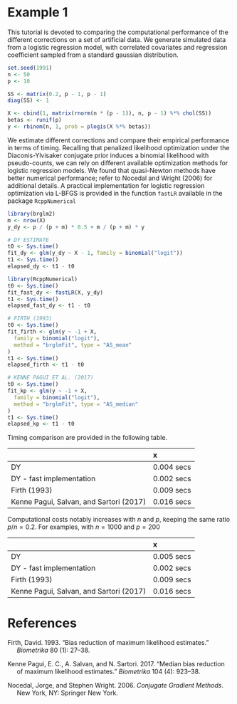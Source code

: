 # Example 1

This tutorial is devoted to comparing the computational performance of
the different corrections on a set of artificial data. We generate
simulated data from a logistic regression model, with correlated
covariates and regression coefficient sampled from a standard gaussian
distribution.

``` r
set.seed(1991)
n <- 50
p <- 10

SS <- matrix(0.2, p - 1, p - 1)
diag(SS) <- 1

X <- cbind(1, matrix(rnorm(n * (p - 1)), n, p - 1) %*% chol(SS))
betas <- runif(p)
y <- rbinom(n, 1, prob = plogis(X %*% betas))
```

We estimate different corrections and compare their empirical
performance in terms of timing. Recalling that penalized likelihood
optimization under the Diaconis-Ylvisaker conjugate prior induces a
binomial likelihood with pseudo-counts, we can rely on different
available optimization methods for logistic regression models. We found
that quasi-Newton methods have better numerical performance; refer to
Nocedal and Wright (2006) for additional details. A practical
implementation for logistic regression optimization via L-BFGS is
provided in the function `fastLR` available in the package
`RcppNumerical`

``` r
library(brglm2)
m <- nrow(X)
y_dy <- p / (p + m) * 0.5 + m / (p + m) * y

# DY ESTIMATE
t0 <- Sys.time()
fit_dy <- glm(y_dy ~ X - 1, family = binomial("logit"))
t1 <- Sys.time()
elapsed_dy <- t1 - t0

library(RcppNumerical)
t0 <- Sys.time()
fit_fast_dy <- fastLR(X, y_dy)
t1 <- Sys.time()
elapsed_fast_dy <- t1 - t0

# FIRTH (1993)
t0 <- Sys.time()
fit_firth <- glm(y ~ -1 + X,
  family = binomial("logit"),
  method = "brglmFit", type = "AS_mean"
)
t1 <- Sys.time()
elapsed_firth <- t1 - t0

# KENNE PAGUI ET AL. (2017)
t0 <- Sys.time()
fit_kp <- glm(y ~ -1 + X,
  family = binomial("logit"),
  method = "brglmFit", type = "AS_median"
)
t1 <- Sys.time()
elapsed_kp <- t1 - t0
```

Timing comparison are provided in the following table.

|                                         | x          |
|:----------------------------------------|:-----------|
| DY                                      | 0.004 secs |
| DY - fast implementation                | 0.002 secs |
| Firth (1993)                            | 0.009 secs |
| Kenne Pagui, Salvan, and Sartori (2017) | 0.016 secs |

Computational costs notably increases with *n* and *p*, keeping the same
ratio *p*/*n* = 0.2. For examples, with *n* = 1000 and *p* = 200

|                                         | x          |
|:----------------------------------------|:-----------|
| DY                                      | 0.005 secs |
| DY - fast implementation                | 0.002 secs |
| Firth (1993)                            | 0.009 secs |
| Kenne Pagui, Salvan, and Sartori (2017) | 0.016 secs |

# References

<div id="refs" class="references csl-bib-body hanging-indent">

<div id="ref-Firth1993" class="csl-entry">

Firth, David. 1993. “<span class="nocase">Bias reduction of maximum
likelihood estimates</span>.” *Biometrika* 80 (1): 27–38.

</div>

<div id="ref-Pagui2017" class="csl-entry">

Kenne Pagui, E. C., A. Salvan, and N. Sartori. 2017. “<span
class="nocase">Median bias reduction of maximum likelihood
estimates</span>.” *Biometrika* 104 (4): 923–38.

</div>

<div id="ref-Nocedal2006" class="csl-entry">

Nocedal, Jorge, and Stephen Wright. 2006. *Conjugate Gradient Methods*.
New York, NY: Springer New York.

</div>

</div>
